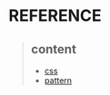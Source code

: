 REFERENCE
=========
> content
> -------
>- [css](https://github.com/ryusehui/references/tree/main/css)
>- [pattern](https://github.com/ryusehui/references/tree/main/patterns)
